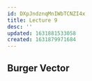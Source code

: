 ```yaml
---
id: DXpJndznqMnIWbTCNZI4x
title: Lecture 9
desc: ''
updated: 1631881533058
created: 1631879971684
---
```

## Burger Vector

